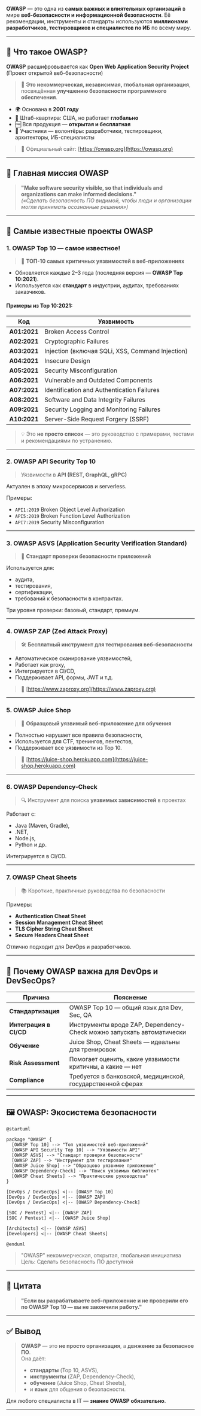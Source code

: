 **OWASP** — это одна из **самых важных и влиятельных организаций** в мире **веб-безопасности и информационной безопасности**. Её рекомендации, инструменты и стандарты используются **миллионами разработчиков, тестировщиков и специалистов по ИБ** по всему миру.

---

## 🔐 Что такое OWASP?

**OWASP** расшифровывается как **Open Web Application Security Project**  
(Проект открытой веб-безопасности)

> 📌 **Это некоммерческая, независимая, глобальная организация**, посвящённая **улучшению безопасности программного обеспечения**.

- 🌍 Основана в **2001 году**
- 🏢 Штаб-квартира: США, но работает **глобально**
- 🆓 Вся продукция — **открытая и бесплатная**
- 👥 Участники — волонтёры: разработчики, тестировщики, архитекторы, ИБ-специалисты

> 🔗 Официальный сайт: [https://owasp.org](https://owasp.org)

---

## 🎯 Главная миссия OWASP

> **"Make software security visible, so that individuals and organizations can make informed decisions."**  
> *(«Сделать безопасность ПО видимой, чтобы люди и организации могли принимать осознанные решения»)*

---

## 🌟 Самые известные проекты OWASP

### 1. **OWASP Top 10** — **самое известное**!
> 📌 **ТОП-10 самых критичных уязвимостей в веб-приложениях**

- Обновляется каждые 2–3 года (последняя версия — **OWASP Top 10:2021**).
- Используется как **стандарт** в индустрии, аудитах, требованиях заказчиков.

#### Примеры из Top 10:2021:
| Код          | Уязвимость                                       |
| ------------ | ------------------------------------------------ |
| **A01:2021** | Broken Access Control                            |
| **A02:2021** | Cryptographic Failures                           |
| **A03:2021** | Injection (включая SQLi, XSS, Command Injection) |
| **A04:2021** | Insecure Design                                  |
| **A05:2021** | Security Misconfiguration                        |
| **A06:2021** | Vulnerable and Outdated Components               |
| **A07:2021** | Identification and Authentication Failures       |
| **A08:2021** | Software and Data Integrity Failures             |
| **A09:2021** | Security Logging and Monitoring Failures         |
| **A10:2021** | Server-Side Request Forgery (SSRF)               |

> 💡 Это **не просто список** — это руководство с примерами, тестами и рекомендациями по устранению.

---

### 2. **OWASP API Security Top 10**
> Уязвимости в **API (REST, GraphQL, gRPC)**

Актуален в эпоху микросервисов и serverless.

Примеры:
- `API1:2019` Broken Object Level Authorization
- `API5:2019` Broken Function Level Authorization
- `API7:2019` Security Misconfiguration

---

### 3. **OWASP ASVS (Application Security Verification Standard)**
> 📏 **Стандарт проверки безопасности приложений**

Используется для:
- аудита,
- тестирования,
- сертификации,
- требований к безопасности в контрактах.

Три уровня проверки: базовый, стандарт, премиум.

---

### 4. **OWASP ZAP (Zed Attack Proxy)**
> 🛠 **Бесплатный инструмент для тестирования веб-безопасности**

- Автоматическое сканирование уязвимостей,
- Работает как proxy,
- Интегрируется в CI/CD,
- Поддерживает API, формы, JWT и т.д.

> 🔗 [https://www.zaproxy.org](https://www.zaproxy.org)

---

### 5. **OWASP Juice Shop**
> 🍹 **Образцовый уязвимый веб-приложение для обучения**

- Полностью нарушает все правила безопасности,
- Используется для CTF, тренингов, пентестов,
- Поддерживает все уязвимости из Top 10.

> 🔗 [https://juice-shop.herokuapp.com](https://juice-shop.herokuapp.com)

---

### 6. **OWASP Dependency-Check**
> 🔍 Инструмент для поиска **уязвимых зависимостей** в проектах

Работает с:
- Java (Maven, Gradle),
- .NET,
- Node.js,
- Python и др.

Интегрируется в CI/CD.

---

### 7. **OWASP Cheat Sheets**
> 📚 Короткие, практичные руководства по безопасности

Примеры:
- **Authentication Cheat Sheet**
- **Session Management Cheat Sheet**
- **TLS Cipher String Cheat Sheet**
- **Secure Headers Cheat Sheet**

Отлично подходит для DevOps и разработчиков.

---

## 🧩 Почему OWASP важна для DevOps и DevSecOps?

| Причина                | Пояснение                                                             |
| ---------------------- | --------------------------------------------------------------------- |
| **Стандартизация**     | OWASP Top 10 — общий язык для Dev, Sec, QA                            |
| **Интеграция в CI/CD** | Инструменты вроде ZAP, Dependency-Check можно запускать автоматически |
| **Обучение**           | Juice Shop, Cheat Sheets — идеальны для тренировок                    |
| **Risk Assessment**    | Помогает оценить, какие уязвимости критичны, а какие — нет            |
| **Compliance**         | Требуется в банковской, медицинской, государственной сферах           |

---

## 🖼️ OWASP: Экосистема безопасности

```plantuml
@startuml

package "OWASP" {
  [OWASP Top 10] --> "Топ уязвимостей веб-приложений"
  [OWASP API Security Top 10] --> "Уязвимости API"
  [OWASP ASVS] --> "Стандарт проверки безопасности"
  [OWASP ZAP] --> "Инструмент для тестирования"
  [OWASP Juice Shop] --> "Образцово уязвимое приложение"
  [OWASP Dependency-Check] --> "Поиск уязвимых библиотек"
  [OWASP Cheat Sheets] --> "Практические руководства"
}

[DevOps / DevSecOps] <|-- [OWASP Top 10]
[DevOps / DevSecOps] <|-- [OWASP ZAP]
[DevOps / DevSecOps] <|-- [OWASP Dependency-Check]

[SOC / Pentest] <|-- [OWASP ZAP]
[SOC / Pentest] <|-- [OWASP Juice Shop]

[Architects] <|-- [OWASP ASVS]
[Developers] <|-- [OWASP Cheat Sheets]

@enduml
```

> "OWASP" некоммерческая, открытая, глобальная инициатива
> Цель: Сделать безопасность ПО доступной

---

## 💬 Цитата

> **"Если вы разрабатываете веб-приложение и не проверили его по OWASP Top 10 — вы не закончили работу."**

---

## ✅ Вывод

> **OWASP** — это **не просто организация**, а **движение за безопасное ПО**.  
> Она даёт:
> - **стандарты** (Top 10, ASVS),
> - **инструменты** (ZAP, Dependency-Check),
> - **обучение** (Juice Shop, Cheat Sheets),
> - и **язык** для общения о безопасности.

Для любого специалиста в IT — **знание OWASP обязательно**.

---
